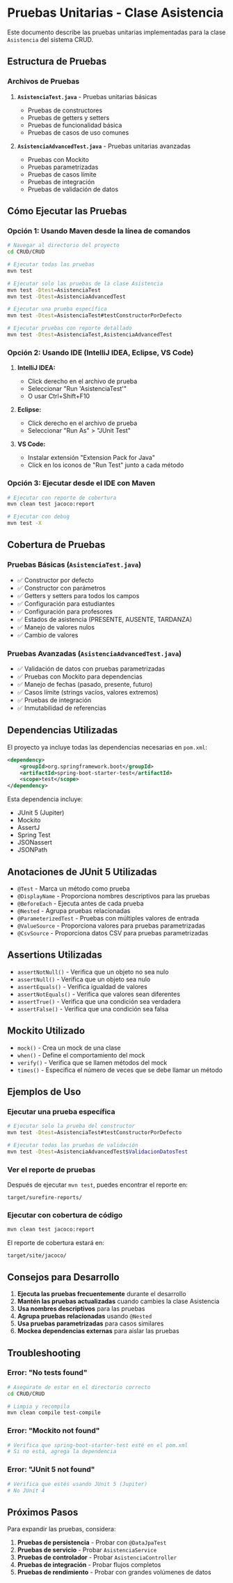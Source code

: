 # Pruebas Unitarias - Clase Asistencia

Este documento describe las pruebas unitarias implementadas para la clase `Asistencia` del sistema CRUD.

## Estructura de Pruebas

### Archivos de Pruebas

1. **`AsistenciaTest.java`** - Pruebas unitarias básicas
   - Pruebas de constructores
   - Pruebas de getters y setters
   - Pruebas de funcionalidad básica
   - Pruebas de casos de uso comunes

2. **`AsistenciaAdvancedTest.java`** - Pruebas unitarias avanzadas
   - Pruebas con Mockito
   - Pruebas parametrizadas
   - Pruebas de casos límite
   - Pruebas de integración
   - Pruebas de validación de datos

## Cómo Ejecutar las Pruebas

### Opción 1: Usando Maven desde la línea de comandos

```bash
# Navegar al directorio del proyecto
cd CRUD/CRUD

# Ejecutar todas las pruebas
mvn test

# Ejecutar solo las pruebas de la clase Asistencia
mvn test -Dtest=AsistenciaTest
mvn test -Dtest=AsistenciaAdvancedTest

# Ejecutar una prueba específica
mvn test -Dtest=AsistenciaTest#testConstructorPorDefecto

# Ejecutar pruebas con reporte detallado
mvn test -Dtest=AsistenciaTest,AsistenciaAdvancedTest
```

### Opción 2: Usando IDE (IntelliJ IDEA, Eclipse, VS Code)

1. **IntelliJ IDEA:**
   - Click derecho en el archivo de prueba
   - Seleccionar "Run 'AsistenciaTest'"
   - O usar Ctrl+Shift+F10

2. **Eclipse:**
   - Click derecho en el archivo de prueba
   - Seleccionar "Run As" > "JUnit Test"

3. **VS Code:**
   - Instalar extensión "Extension Pack for Java"
   - Click en los iconos de "Run Test" junto a cada método

### Opción 3: Ejecutar desde el IDE con Maven

```bash
# Ejecutar con reporte de cobertura
mvn clean test jacoco:report

# Ejecutar con debug
mvn test -X
```

## Cobertura de Pruebas

### Pruebas Básicas (`AsistenciaTest.java`)

- ✅ Constructor por defecto
- ✅ Constructor con parámetros
- ✅ Getters y setters para todos los campos
- ✅ Configuración para estudiantes
- ✅ Configuración para profesores
- ✅ Estados de asistencia (PRESENTE, AUSENTE, TARDANZA)
- ✅ Manejo de valores nulos
- ✅ Cambio de valores

### Pruebas Avanzadas (`AsistenciaAdvancedTest.java`)

- ✅ Validación de datos con pruebas parametrizadas
- ✅ Pruebas con Mockito para dependencias
- ✅ Manejo de fechas (pasado, presente, futuro)
- ✅ Casos límite (strings vacíos, valores extremos)
- ✅ Pruebas de integración
- ✅ Inmutabilidad de referencias

## Dependencias Utilizadas

El proyecto ya incluye todas las dependencias necesarias en `pom.xml`:

```xml
<dependency>
    <groupId>org.springframework.boot</groupId>
    <artifactId>spring-boot-starter-test</artifactId>
    <scope>test</scope>
</dependency>
```

Esta dependencia incluye:
- JUnit 5 (Jupiter)
- Mockito
- AssertJ
- Spring Test
- JSONassert
- JSONPath

## Anotaciones de JUnit 5 Utilizadas

- `@Test` - Marca un método como prueba
- `@DisplayName` - Proporciona nombres descriptivos para las pruebas
- `@BeforeEach` - Ejecuta antes de cada prueba
- `@Nested` - Agrupa pruebas relacionadas
- `@ParameterizedTest` - Pruebas con múltiples valores de entrada
- `@ValueSource` - Proporciona valores para pruebas parametrizadas
- `@CsvSource` - Proporciona datos CSV para pruebas parametrizadas

## Assertions Utilizadas

- `assertNotNull()` - Verifica que un objeto no sea nulo
- `assertNull()` - Verifica que un objeto sea nulo
- `assertEquals()` - Verifica igualdad de valores
- `assertNotEquals()` - Verifica que valores sean diferentes
- `assertTrue()` - Verifica que una condición sea verdadera
- `assertFalse()` - Verifica que una condición sea falsa

## Mockito Utilizado

- `mock()` - Crea un mock de una clase
- `when()` - Define el comportamiento del mock
- `verify()` - Verifica que se llamen métodos del mock
- `times()` - Especifica el número de veces que se debe llamar un método

## Ejemplos de Uso

### Ejecutar una prueba específica

```bash
# Ejecutar solo la prueba del constructor
mvn test -Dtest=AsistenciaTest#testConstructorPorDefecto

# Ejecutar todas las pruebas de validación
mvn test -Dtest=AsistenciaAdvancedTest$ValidacionDatosTest
```

### Ver el reporte de pruebas

Después de ejecutar `mvn test`, puedes encontrar el reporte en:
```
target/surefire-reports/
```

### Ejecutar con cobertura de código

```bash
mvn clean test jacoco:report
```

El reporte de cobertura estará en:
```
target/site/jacoco/
```

## Consejos para Desarrollo

1. **Ejecuta las pruebas frecuentemente** durante el desarrollo
2. **Mantén las pruebas actualizadas** cuando cambies la clase Asistencia
3. **Usa nombres descriptivos** para las pruebas
4. **Agrupa pruebas relacionadas** usando `@Nested`
5. **Usa pruebas parametrizadas** para casos similares
6. **Mockea dependencias externas** para aislar las pruebas

## Troubleshooting

### Error: "No tests found"

```bash
# Asegúrate de estar en el directorio correcto
cd CRUD/CRUD

# Limpia y recompila
mvn clean compile test-compile
```

### Error: "Mockito not found"

```bash
# Verifica que spring-boot-starter-test esté en el pom.xml
# Si no está, agrega la dependencia
```

### Error: "JUnit 5 not found"

```bash
# Verifica que estés usando JUnit 5 (Jupiter)
# No JUnit 4
```

## Próximos Pasos

Para expandir las pruebas, considera:

1. **Pruebas de persistencia** - Probar con `@DataJpaTest`
2. **Pruebas de servicio** - Probar `AsistenciaService`
3. **Pruebas de controlador** - Probar `AsistenciaController`
4. **Pruebas de integración** - Probar flujos completos
5. **Pruebas de rendimiento** - Probar con grandes volúmenes de datos 